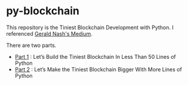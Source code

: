 # py-blockchain

  This repository is the Tiniest Blockchain Development with Python. I referenced [Gerald Nash's Medium](https://medium.com/crypto-currently/lets-build-the-tiniest-blockchain-e70965a248b).

  There are two parts.

  * [Part 1]((https://medium.com/crypto-currently/lets-build-the-tiniest-blockchain-e70965a248b)) : Let’s Build the Tiniest Blockchain In Less Than 50 Lines of Python
  * [Part 2](https://medium.com/crypto-currently/lets-make-the-tiniest-blockchain-bigger-ac360a328f4d) : Let’s Make the Tiniest Blockchain Bigger With More Lines of Python
